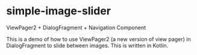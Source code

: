 # simple-image-slider
ViewPager2 + DialogFragment + Navigation Component

This is a demo of how to use ViewPager2 (a new version of view pager) in DialogFragment to slide between images.
This is written in Kotlin.
